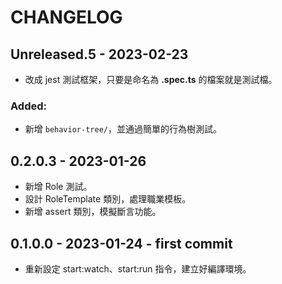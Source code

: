 # CHANGELOG

## Unreleased.5 - 2023-02-23
- 改成 jest 測試框架，只要是命名為 **.spec.ts** 的檔案就是測試檔。

### Added:
- 新增 `behavior-tree/`，並通過簡單的行為樹測試。

## 0.2.0.3 - 2023-01-26
- 新增 Role 測試。
- 設計 RoleTemplate 類別，處理職業模板。
- 新增 assert 類別，模擬斷言功能。

## 0.1.0.0 - 2023-01-24 - first commit
- 重新設定 start:watch、start:run 指令，建立好編譯環境。
